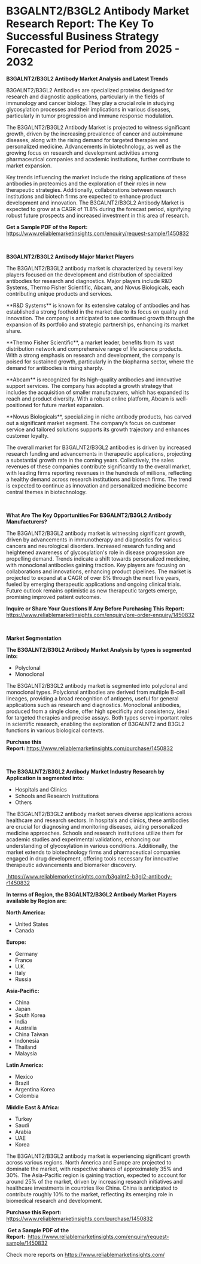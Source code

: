 <p><h1>B3GALNT2/B3GL2 Antibody Market Research Report: The Key To Successful Business Strategy Forecasted for Period from 2025 - 2032</h1></p><p><strong>B3GALNT2/B3GL2 Antibody Market Analysis and Latest Trends</strong></p>
<p><p>B3GALNT2/B3GL2 Antibodies are specialized proteins designed for research and diagnostic applications, particularly in the fields of immunology and cancer biology. They play a crucial role in studying glycosylation processes and their implications in various diseases, particularly in tumor progression and immune response modulation.</p><p>The B3GALNT2/B3GL2 Antibody Market is projected to witness significant growth, driven by the increasing prevalence of cancer and autoimmune diseases, along with the rising demand for targeted therapies and personalized medicine. Advancements in biotechnology, as well as the growing focus on research and development activities among pharmaceutical companies and academic institutions, further contribute to market expansion. </p><p>Key trends influencing the market include the rising applications of these antibodies in proteomics and the exploration of their roles in new therapeutic strategies. Additionally, collaborations between research institutions and biotech firms are expected to enhance product development and innovation. The B3GALNT2/B3GL2 Antibody Market is expected to grow at a CAGR of 11.8% during the forecast period, signifying robust future prospects and increased investment in this area of research.</p></p>
<p><strong>Get a Sample PDF of the Report:&nbsp;</strong> <a href="https://www.reliablemarketinsights.com/enquiry/request-sample/1450832?utm_campaign=2002&utm_medium=2&utm_source=Github&utm_content=ia&utm_term=09032025&utm_id=b3galnt2b3gl2-antibody">https://www.reliablemarketinsights.com/enquiry/request-sample/1450832</a></p>
<p>&nbsp;</p>
<p><strong>B3GALNT2/B3GL2 Antibody Major Market Players</strong></p>
<p><p>The B3GALNT2/B3GL2 antibody market is characterized by several key players focused on the development and distribution of specialized antibodies for research and diagnostics. Major players include R&D Systems, Thermo Fisher Scientific, Abcam, and Novus Biologicals, each contributing unique products and services.</p><p>**R&D Systems** is known for its extensive catalog of antibodies and has established a strong foothold in the market due to its focus on quality and innovation. The company is anticipated to see continued growth through the expansion of its portfolio and strategic partnerships, enhancing its market share.</p><p>**Thermo Fisher Scientific**, a market leader, benefits from its vast distribution network and comprehensive range of life science products. With a strong emphasis on research and development, the company is poised for sustained growth, particularly in the biopharma sector, where the demand for antibodies is rising sharply.</p><p>**Abcam** is recognized for its high-quality antibodies and innovative support services. The company has adopted a growth strategy that includes the acquisition of smaller manufacturers, which has expanded its reach and product diversity. With a robust online platform, Abcam is well-positioned for future market expansion.</p><p>**Novus Biologicals**, specializing in niche antibody products, has carved out a significant market segment. The company’s focus on customer service and tailored solutions supports its growth trajectory and enhances customer loyalty.</p><p>The overall market for B3GALNT2/B3GL2 antibodies is driven by increased research funding and advancements in therapeutic applications, projecting a substantial growth rate in the coming years. Collectively, the sales revenues of these companies contribute significantly to the overall market, with leading firms reporting revenues in the hundreds of millions, reflecting a healthy demand across research institutions and biotech firms. The trend is expected to continue as innovation and personalized medicine become central themes in biotechnology.</p></p>
<p>&nbsp;</p>
<p><strong>What Are The Key Opportunities For B3GALNT2/B3GL2 Antibody Manufacturers?</strong></p>
<p><p>The B3GALNT2/B3GL2 antibody market is witnessing significant growth, driven by advancements in immunotherapy and diagnostics for various cancers and neurological disorders. Increased research funding and heightened awareness of glycosylation's role in disease progression are propelling demand. Trends indicate a shift towards personalized medicine, with monoclonal antibodies gaining traction. Key players are focusing on collaborations and innovations, enhancing product pipelines. The market is projected to expand at a CAGR of over 8% through the next five years, fueled by emerging therapeutic applications and ongoing clinical trials. Future outlook remains optimistic as new therapeutic targets emerge, promising improved patient outcomes.</p></p>
<p><strong>Inquire or Share Your Questions If Any Before Purchasing This Report:</strong> <a href="https://www.reliablemarketinsights.com/enquiry/pre-order-enquiry/1450832?utm_campaign=2002&utm_medium=2&utm_source=Github&utm_content=ia&utm_term=09032025&utm_id=b3galnt2b3gl2-antibody">https://www.reliablemarketinsights.com/enquiry/pre-order-enquiry/1450832</a></p>
<p>&nbsp;</p>
<p><strong>Market Segmentation</strong></p>
<p><strong>The B3GALNT2/B3GL2 Antibody Market Analysis by types is segmented into:</strong></p>
<p><ul><li>Polyclonal</li><li>Monoclonal</li></ul></p>
<p><p>The B3GALNT2/B3GL2 antibody market is segmented into polyclonal and monoclonal types. Polyclonal antibodies are derived from multiple B-cell lineages, providing a broad recognition of antigens, useful for general applications such as research and diagnostics. Monoclonal antibodies, produced from a single clone, offer high specificity and consistency, ideal for targeted therapies and precise assays. Both types serve important roles in scientific research, enabling the exploration of B3GALNT2 and B3GL2 functions in various biological contexts.</p></p>
<p><strong>Purchase this Report:&nbsp;</strong><a href="https://www.reliablemarketinsights.com/purchase/1450832?utm_campaign=2002&utm_medium=2&utm_source=Github&utm_content=ia&utm_term=09032025&utm_id=b3galnt2b3gl2-antibody">https://www.reliablemarketinsights.com/purchase/1450832</a></p>
<p>&nbsp;</p>
<p><strong>The B3GALNT2/B3GL2 Antibody Market Industry Research by Application is segmented into:</strong></p>
<p><ul><li>Hospitals and Clinics</li><li>Schools and Research Institutions</li><li>Others</li></ul></p>
<p><p>The B3GALNT2/B3GL2 antibody market serves diverse applications across healthcare and research sectors. In hospitals and clinics, these antibodies are crucial for diagnosing and monitoring diseases, aiding personalized medicine approaches. Schools and research institutions utilize them for academic studies and experimental validations, enhancing our understanding of glycosylation in various conditions. Additionally, the market extends to biotechnology firms and pharmaceutical companies engaged in drug development, offering tools necessary for innovative therapeutic advancements and biomarker discovery.</p></p>
<p><a href="https://www.reliablemarketinsights.com/b3galnt2-b3gl2-antibody-r1450832?utm_campaign=2002&utm_medium=2&utm_source=Github&utm_content=ia&utm_term=09032025&utm_id=b3galnt2b3gl2-antibody">&nbsp;https://www.reliablemarketinsights.com/b3galnt2-b3gl2-antibody-r1450832</a></p>
<p><strong>In terms of Region, the B3GALNT2/B3GL2 Antibody Market Players available by Region are:</strong></p>
<p>
    <p> <strong> North America: </strong>
        <ul>
            <li>United States</li>
            <li>Canada</li>
        </ul>
        </p> 
    <p> <strong> Europe: </strong>
        <ul>
            <li>Germany</li>
            <li>France</li>
            <li>U.K.</li>
            <li>Italy</li>
            <li>Russia</li>
        </ul>
        </p> 
    <p> <strong> Asia-Pacific: </strong>
        <ul>
            <li>China</li>
            <li>Japan</li>
            <li>South Korea</li>
            <li>India</li>
            <li>Australia</li>
            <li>China Taiwan</li>
            <li>Indonesia</li>
            <li>Thailand</li>
            <li>Malaysia</li>
        </ul>
        </p> 
    <p> <strong> Latin America: </strong>
        <ul>
            <li>Mexico</li>
            <li>Brazil</li>
            <li>Argentina Korea</li>
            <li>Colombia</li>
        </ul>
        </p> 
    <p> <strong> Middle East & Africa: </strong>
        <ul>
            <li>Turkey</li>
            <li>Saudi</li>
            <li>Arabia</li>
            <li>UAE</li>
            <li>Korea</li>
        </ul>
    </p>
    </p>
<p><p>The B3GALNT2/B3GL2 antibody market is experiencing significant growth across various regions. North America and Europe are projected to dominate the market, with respective shares of approximately 35% and 30%. The Asia-Pacific region is gaining traction, expected to account for around 25% of the market, driven by increasing research initiatives and healthcare investments in countries like China. China is anticipated to contribute roughly 10% to the market, reflecting its emerging role in biomedical research and development.</p></p>
<p><strong>Purchase this Report: </strong><a href="https://www.reliablemarketinsights.com/purchase/1450832?utm_campaign=2002&utm_medium=2&utm_source=Github&utm_content=ia&utm_term=09032025&utm_id=b3galnt2b3gl2-antibody">https://www.reliablemarketinsights.com/purchase/1450832</a></p>
<p>&nbsp;<strong>Get a Sample PDF of the Report:&nbsp;&nbsp;</strong><a href="https://www.reliablemarketinsights.com/enquiry/request-sample/1450832?utm_campaign=2002&utm_medium=2&utm_source=Github&utm_content=ia&utm_term=09032025&utm_id=b3galnt2b3gl2-antibody">https://www.reliablemarketinsights.com/enquiry/request-sample/1450832</a></p>
<p><strong></strong></p>
<p>Check more reports on <a href="https://www.reliablemarketinsights.com/?utm_campaign=2002&utm_medium=2&utm_source=Github&utm_content=ia&utm_term=09032025&utm_id=b3galnt2b3gl2-antibody">https://www.reliablemarketinsights.com/</a></p>